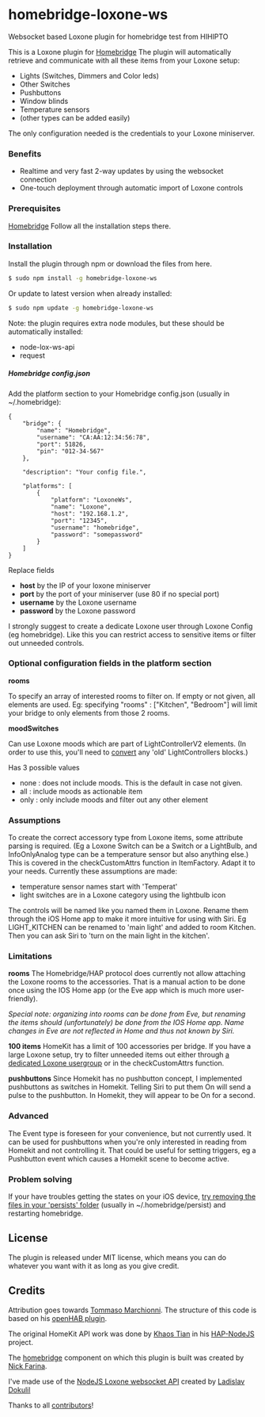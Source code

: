 # homebridge-loxone-ws
Websocket based Loxone plugin for homebridge
test from HIHIPTO

This is a Loxone plugin for [Homebridge](https://github.com/nfarina/homebridge)
The plugin will automatically retrieve and communicate with all these items from your Loxone setup:
  - Lights (Switches, Dimmers and Color leds)
  - Other Switches
  - Pushbuttons
  - Window blinds
  - Temperature sensors
  - (other types can be added easily)

The only configuration needed is the credentials to your Loxone miniserver.

### Benefits

* Realtime and very fast 2-way updates by using the websocket connection
* One-touch deployment through automatic import of Loxone controls

### Prerequisites
[Homebridge](https://github.com/nfarina/homebridge)
Follow all the installation steps there.

### Installation

Install the plugin through npm or download the files from here.

```sh
$ sudo npm install -g homebridge-loxone-ws
```
Or update to latest version when already installed:
```sh
$ sudo npm update -g homebridge-loxone-ws
```

Note: the plugin requires extra node modules, but these should be automatically installed:
- node-lox-ws-api
- request

##### Homebridge config.json

Add the platform section to your Homebridge config.json (usually in ~/.homebridge):
```
{
    "bridge": {
        "name": "Homebridge",
        "username": "CA:AA:12:34:56:78",
        "port": 51826,
        "pin": "012-34-567"
    },

    "description": "Your config file.",

    "platforms": [
        {
            "platform": "LoxoneWs",
            "name": "Loxone",
            "host": "192.168.1.2",
            "port": "12345",
            "username": "homebridge",
            "password": "somepassword"
        }
    ]
}
```
Replace fields
* **host** by the IP of your loxone miniserver
* **port** by the port of your miniserver (use 80 if no special port)
* **username** by the Loxone username
* **password** by the Loxone password

I strongly suggest to create a dedicate Loxone user through Loxone Config (eg homebridge). Like this you can restrict access to sensitive items or filter out unneeded controls.

### Optional configuration fields in the platform section

**rooms**

To specify an array of interested rooms to filter on. If empty or not given, all elements are used.
Eg: specifying "rooms" : ["Kitchen", "Bedroom"] will limit your bridge to only elements from those 2 rooms.

**moodSwitches**

Can use Loxone moods which are part of LightControllerV2 elements. (In order to use this, you'll need to [convert](https://www.loxone.com/enen/kb/lighting-controller-v2/) any 'old' LightControllers blocks.)

Has 3 possible values
* none : does not include moods. This is the default in case not given.
* all : include moods as actionable item
* only : only include moods and filter out any other element

### Assumptions

To create the correct accessory type from Loxone items, some attribute parsing is required. (Eg a Loxone Switch can be a Switch or a LightBulb, and InfoOnlyAnalog type can be a temperature sensor but also anything else.) This is covered in the checkCustomAttrs function in ItemFactory. Adapt it to your needs. Currently these assumptions are made:
* temperature sensor names start with 'Temperat'
* light switches are in a Loxone category using the lightbulb icon

The controls will be named like you named them in Loxone. Rename them through the iOS Home app to make it more intuitive for using with Siri. Eg LIGHT_KITCHEN can be renamed to 'main light' and added to room Kitchen. Then you can ask Siri to 'turn on the main light in the kitchen'.

### Limitations

**rooms**
The Homebridge/HAP protocol does currently not allow attaching the Loxone rooms to the accessories. That is a manual action to be done once using the IOS Home app (or the Eve app which is much more user-friendly).

_Special note: organizing into rooms can be done from Eve, but renaming the items should (unfortunately) be done from the IOS Home app. Name changes in Eve are not reflected in Home and thus not known by Siri._

**100 items**
HomeKit has a limit of 100 accessories per bridge. If you have a large Loxone setup, try to filter unneeded items out either through [a dedicated Loxone usergroup](https://github.com/Sroose/homebridge-loxone-ws/issues/27) or in the checkCustomAttrs function.

**pushbuttons**
Since Homekit has no pushbutton concept, I implemented pushbuttons as switches in Homekit. Telling Siri to put them On will send a pulse to the pushbutton. In Homekit, they will appear to be On for a second.

### Advanced

The Event type is foreseen for your convenience, but not currently used. It can be used for pushbuttons when you're only interested in reading from Homekit and not controlling it. That could be useful for setting triggers, eg a Pushbutton event which causes a Homekit scene to become active.

### Problem solving

If your have troubles getting the states on your iOS device, [try removing the files in your 'persists' folder](https://github.com/nfarina/homebridge#my-ios-app-cant-find-homebridge) (usually in ~/.homebridge/persist) and restarting homebridge.


License
----

The plugin is released under MIT license, which means you can do whatever you want with it as long as you give credit.

Credits
----
Attribution goes towards [Tommaso Marchionni](https://github.com/tommasomarchionni). The structure of this code is based on his [openHAB plugin](https://github.com/tommasomarchionni/homebridge-openHAB).

The original HomeKit API work was done by [Khaos Tian](https://github.com/KhaosT) in his [HAP-NodeJS](https://github.com/KhaosT/HAP-NodeJS) project.

The [homebridge](https://github.com/nfarina/homebridge) component on which this plugin is built was created by [Nick Farina](https://github.com/nfarina).

I've made use of the [NodeJS Loxone websocket API](https://github.com/alladdin/node-lox-ws-api) created by [Ladislav Dokulil](https://github.com/alladdin)

Thanks to all [contributors](https://github.com/Sroose/homebridge-loxone-ws/graphs/contributors)!
